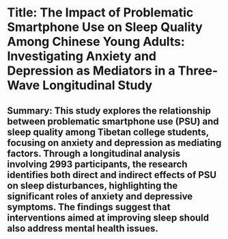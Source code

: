# Title: The Impact of Problematic Smartphone Use on Sleep Quality Among Chinese Young Adults: Investigating Anxiety and Depression as Mediators in a Three-Wave Longitudinal Study

## Summary: This study explores the relationship between problematic smartphone use (PSU) and sleep quality among Tibetan college students, focusing on anxiety and depression as mediating factors. Through a longitudinal analysis involving 2993 participants, the research identifies both direct and indirect effects of PSU on sleep disturbances, highlighting the significant roles of anxiety and depressive symptoms. The findings suggest that interventions aimed at improving sleep should also address mental health issues.